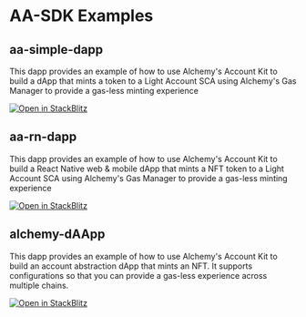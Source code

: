 # AA-SDK Examples

## aa-simple-dapp

This dapp provides an example of how to use Alchemy's Account Kit to build a dApp that mints a token to a Light Account SCA using Alchemy's Gas Manager to provide a gas-less minting experience

[![Open in StackBlitz](https://developer.stackblitz.com/img/open_in_stackblitz.svg)](https://stackblitz.com/github/alchemyplatform/aa-sdk/tree/main/examples/aa-simple-dapp?file=README.md)

## aa-rn-dapp

This dapp provides an example of how to use Alchemy's Account Kit to build a React Native web & mobile dApp that mints a NFT token to a Light Account SCA using Alchemy's Gas Manager to provide a gas-less minting experience

[![Open in StackBlitz](https://developer.stackblitz.com/img/open_in_stackblitz.svg)](https://stackblitz.com/github/alchemyplatform/aa-sdk/tree/main/examples/aa-rn-dapp?file=README.md)

## alchemy-dAApp

This dapp provides an example of how to use Alchemy's Account Kit to build an account abstraction dApp that mints an NFT. It supports configurations so that you can provide a gas-less experience across multiple chains.

[![Open in StackBlitz](https://developer.stackblitz.com/img/open_in_stackblitz.svg)](https://stackblitz.com/github/alchemyplatform/aa-sdk/tree/main/examples/alchemy-dapp?file=README.md)
